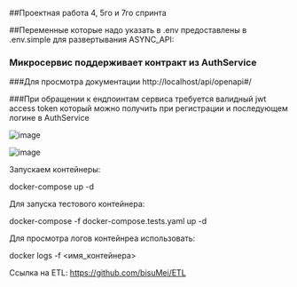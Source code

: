 ##Проектная работа 4, 5го и 7го спринта

##Переменные которые надо указать в .env предоставлены в .env.simple для развертывания ASYNC_API:

### Микросервис поддерживает контракт из AuthService

###Для просмотра документации http://localhost/api/openapi#/

###При обращении к ендпоинтам сервиса требуется валидный jwt access token который можно получить при регистрации и последующем логине в AuthService

![image](https://user-images.githubusercontent.com/62523428/154866443-19e5c1e3-3b71-44dc-84fc-a2f02bb6cef7.png)

![image](https://user-images.githubusercontent.com/62523428/154866476-f39f9ca1-b8d8-4063-a9ec-a0f845366aa0.png)




Запускаем контейнеры:

docker-compose up -d


Для запуска тестового контейнера:

docker-compose -f docker-compose.tests.yaml up -d

Для просмотра логов контейнреа использовать:

docker logs -f <имя_контейнера>


Ссылка на ETL: https://github.com/bisuMei/ETL
